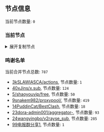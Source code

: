 
## 节点信息
当前节点数量: `0`
### 当前节点
<details>
  <summary>展开复制节点</summary>

    

</details>

### 鸣谢名单
当前合并节点总数: `787`
- [3kSLAWIASCA/actions](https://github.com/kSLAWIASCA/actions), 节点数量: `1`
- [40xJins/x.sub](https://github.com/0xJins/x.sub), 节点数量: `124`
- [5/shaoyouvip/free](https://github.com/shaoyouvip/free), 节点数量: `50`
- [9snakem982/proxypool/](https://github.com/snakem982/proxypool/), 节点数量: `419`
- [14PuddinCat/BestClash](https://github.com/PuddinCat/BestClash), 节点数量: `18`
- [23dora-admin001/aggregator-](https://github.com/dora-admin001/aggregator-), 节点数量: `93`
- [24wangyingbo/v2rayse_sub](https://github.com/wangyingbo/v2rayse_sub), 节点数量: `285`
- [99电报群分享1](https://github.com/cdddbc/getAirport), 节点数量: `1`


